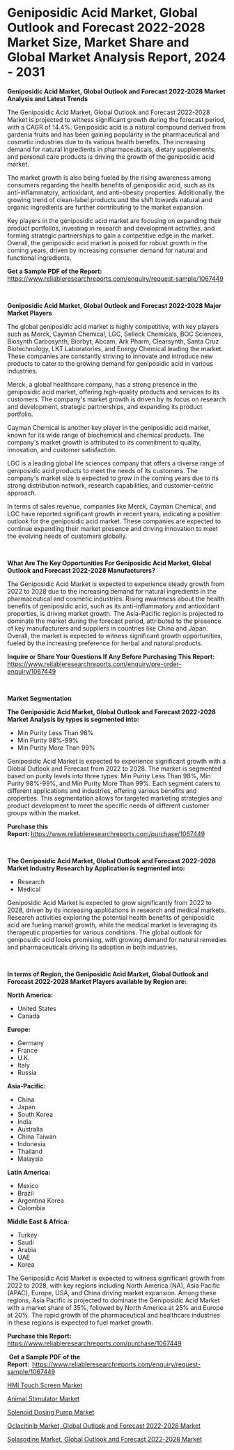 <p><h1>Geniposidic Acid Market, Global Outlook and Forecast 2022-2028 Market Size, Market Share and Global Market Analysis Report, 2024 - 2031</h1></p><p><strong>Geniposidic Acid Market, Global Outlook and Forecast 2022-2028 Market Analysis and Latest Trends</strong></p>
<p><p>The Geniposidic Acid Market, Global Outlook and Forecast 2022-2028 Market is projected to witness significant growth during the forecast period, with a CAGR of 14.4%. Geniposidic acid is a natural compound derived from gardenia fruits and has been gaining popularity in the pharmaceutical and cosmetic industries due to its various health benefits. The increasing demand for natural ingredients in pharmaceuticals, dietary supplements, and personal care products is driving the growth of the geniposidic acid market.</p><p>The market growth is also being fueled by the rising awareness among consumers regarding the health benefits of geniposidic acid, such as its anti-inflammatory, antioxidant, and anti-obesity properties. Additionally, the growing trend of clean-label products and the shift towards natural and organic ingredients are further contributing to the market expansion.</p><p>Key players in the geniposidic acid market are focusing on expanding their product portfolios, investing in research and development activities, and forming strategic partnerships to gain a competitive edge in the market. Overall, the geniposidic acid market is poised for robust growth in the coming years, driven by increasing consumer demand for natural and functional ingredients.</p></p>
<p><strong>Get a Sample PDF of the Report:&nbsp;</strong> <a href="https://www.reliableresearchreports.com/enquiry/request-sample/1067449">https://www.reliableresearchreports.com/enquiry/request-sample/1067449</a></p>
<p>&nbsp;</p>
<p><strong>Geniposidic Acid Market, Global Outlook and Forecast 2022-2028 Major Market Players</strong></p>
<p><p>The global geniposidic acid market is highly competitive, with key players such as Merck, Cayman Chemical, LGC, Selleck Chemicals, BOC Sciences, Biosynth Carbosynth, Biorbyt, Abcam, Ark Pharm, Clearsynth, Santa Cruz Biotechnology, LKT Laboratories, and Energy Chemical leading the market. These companies are constantly striving to innovate and introduce new products to cater to the growing demand for geniposidic acid in various industries.</p><p>Merck, a global healthcare company, has a strong presence in the geniposidic acid market, offering high-quality products and services to its customers. The company's market growth is driven by its focus on research and development, strategic partnerships, and expanding its product portfolio.</p><p>Cayman Chemical is another key player in the geniposidic acid market, known for its wide range of biochemical and chemical products. The company's market growth is attributed to its commitment to quality, innovation, and customer satisfaction.</p><p>LGC is a leading global life sciences company that offers a diverse range of geniposidic acid products to meet the needs of its customers. The company's market size is expected to grow in the coming years due to its strong distribution network, research capabilities, and customer-centric approach.</p><p>In terms of sales revenue, companies like Merck, Cayman Chemical, and LGC have reported significant growth in recent years, indicating a positive outlook for the geniposidic acid market. These companies are expected to continue expanding their market presence and driving innovation to meet the evolving needs of customers globally.</p></p>
<p>&nbsp;</p>
<p><strong>What Are The Key Opportunities For Geniposidic Acid Market, Global Outlook and Forecast 2022-2028 Manufacturers?</strong></p>
<p><p>The Geniposidic Acid Market is expected to experience steady growth from 2022 to 2028 due to the increasing demand for natural ingredients in the pharmaceutical and cosmetic industries. Rising awareness about the health benefits of geniposidic acid, such as its anti-inflammatory and antioxidant properties, is driving market growth. The Asia-Pacific region is projected to dominate the market during the forecast period, attributed to the presence of key manufacturers and suppliers in countries like China and Japan. Overall, the market is expected to witness significant growth opportunities, fueled by the increasing preference for herbal and natural products.</p></p>
<p><strong>Inquire or Share Your Questions If Any Before Purchasing This Report:</strong> <a href="https://www.reliableresearchreports.com/enquiry/pre-order-enquiry/1067449">https://www.reliableresearchreports.com/enquiry/pre-order-enquiry/1067449</a></p>
<p>&nbsp;</p>
<p><strong>Market Segmentation</strong></p>
<p><strong>The Geniposidic Acid Market, Global Outlook and Forecast 2022-2028 Market Analysis by types is segmented into:</strong></p>
<p><ul><li>Min Purity Less Than 98%</li><li>Min Purity 98%-99%</li><li>Min Purity More Than 99%</li></ul></p>
<p><p>Geniposidic Acid Market is expected to experience significant growth with a Global Outlook and Forecast from 2022 to 2028. The market is segmented based on purity levels into three types: Min Purity Less Than 98%, Min Purity 98%-99%, and Min Purity More Than 99%. Each segment caters to different applications and industries, offering various benefits and properties. This segmentation allows for targeted marketing strategies and product development to meet the specific needs of different customer groups within the market.</p></p>
<p><strong>Purchase this Report:&nbsp;</strong><a href="https://www.reliableresearchreports.com/purchase/1067449">https://www.reliableresearchreports.com/purchase/1067449</a></p>
<p>&nbsp;</p>
<p><strong>The Geniposidic Acid Market, Global Outlook and Forecast 2022-2028 Market Industry Research by Application is segmented into:</strong></p>
<p><ul><li>Research</li><li>Medical</li></ul></p>
<p><p>Geniposidic Acid Market is expected to grow significantly from 2022 to 2028, driven by its increasing applications in research and medical markets. Research activities exploring the potential health benefits of geniposidic acid are fueling market growth, while the medical market is leveraging its therapeutic properties for various conditions. The global outlook for geniposidic acid looks promising, with growing demand for natural remedies and pharmaceuticals driving its adoption in both industries.</p></p>
<p>&nbsp;</p>
<p><strong>In terms of Region, the Geniposidic Acid Market, Global Outlook and Forecast 2022-2028 Market Players available by Region are:</strong></p>
<p>
    <p> <strong> North America: </strong>
        <ul>
            <li>United States</li>
            <li>Canada</li>
        </ul>
        </p> 
    <p> <strong> Europe: </strong>
        <ul>
            <li>Germany</li>
            <li>France</li>
            <li>U.K.</li>
            <li>Italy</li>
            <li>Russia</li>
        </ul>
        </p> 
    <p> <strong> Asia-Pacific: </strong>
        <ul>
            <li>China</li>
            <li>Japan</li>
            <li>South Korea</li>
            <li>India</li>
            <li>Australia</li>
            <li>China Taiwan</li>
            <li>Indonesia</li>
            <li>Thailand</li>
            <li>Malaysia</li>
        </ul>
        </p> 
    <p> <strong> Latin America: </strong>
        <ul>
            <li>Mexico</li>
            <li>Brazil</li>
            <li>Argentina Korea</li>
            <li>Colombia</li>
        </ul>
        </p> 
    <p> <strong> Middle East & Africa: </strong>
        <ul>
            <li>Turkey</li>
            <li>Saudi</li>
            <li>Arabia</li>
            <li>UAE</li>
            <li>Korea</li>
        </ul>
    </p>
    </p>
<p><p>The Geniposidic Acid Market is expected to witness significant growth from 2022 to 2028, with key regions including North America (NA), Asia Pacific (APAC), Europe, USA, and China driving market expansion. Among these regions, Asia Pacific is projected to dominate the Geniposidic Acid Market with a market share of 35%, followed by North America at 25% and Europe at 20%. The rapid growth of the pharmaceutical and healthcare industries in these regions is expected to fuel market growth.</p></p>
<p><strong>Purchase this Report: </strong><a href="https://www.reliableresearchreports.com/purchase/1067449">https://www.reliableresearchreports.com/purchase/1067449</a></p>
<p>&nbsp;<strong>Get a Sample PDF of the Report:&nbsp;&nbsp;</strong><a href="https://www.reliableresearchreports.com/enquiry/request-sample/1067449">https://www.reliableresearchreports.com/enquiry/request-sample/1067449</a></p>
<p><strong></strong></p>
<p><p><a href="https://medium.com/@vallieemard78/hmi-touch-screen-market-competitive-analysis-market-trends-and-forecast-to-2031-1692fa9d23b8">HMI Touch Screen Market</a></p><p><a href="https://medium.com/@elzaziemann1943/animal-stimulator-market-size-cagr-trends-2024-2030-2121ca8775d4">Animal Stimulator Market</a></p><p><a href="https://medium.com/@vallieemard78/solenoid-dosing-pump-market-size-and-market-trends-complete-industry-overview-2024-to-2031-a686b8c56d15">Solenoid Dosing Pump Market</a></p><p><a href="https://github.com/julyju69/Market-Research-Report-List-1/blob/main/oclacitinib-market-global-outlook-and-forecast-2022-2028-market.md">Oclacitinib Market, Global Outlook and Forecast 2022-2028 Market</a></p><p><a href="https://github.com/gdfhhhj/Market-Research-Report-List-3/blob/main/solasodine-market-global-outlook-and-forecast-2022-2028-market.md">Solasodine Market, Global Outlook and Forecast 2022-2028 Market</a></p></p>